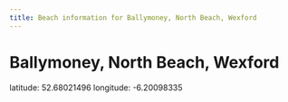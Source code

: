 ```yaml
---
title: Beach information for Ballymoney, North Beach, Wexford
---
```

# Ballymoney, North Beach, Wexford 

<div class="location-info">latitude: 52.68021496 longitude: -6.20098335</div>
<div id="met-eireann-warnings" onload="get_met_eireann_warnings(EI30)"></div>
<div></div>
